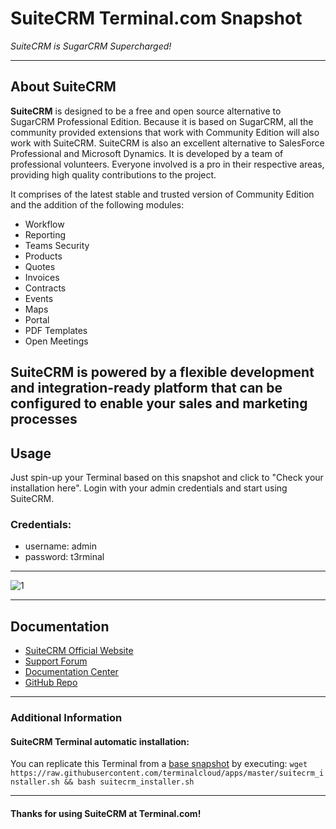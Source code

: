 # **SuiteCRM** Terminal.com Snapshot
*SuiteCRM is SugarCRM Supercharged!*

---

## About SuiteCRM
**SuiteCRM** is designed to be a free and open source alternative to SugarCRM Professional Edition. Because it is based on SugarCRM, all the community provided extensions that work with Community Edition will also work with SuiteCRM. SuiteCRM is also an excellent alternative to SalesForce Professional and Microsoft Dynamics.
It is developed by a team of professional volunteers. Everyone involved is a pro in their respective areas, providing high quality contributions to the project.


It comprises of the latest stable and trusted version of Community Edition and the addition of the following modules:

- Workflow
- Reporting
- Teams Security
- Products
- Quotes
- Invoices
- Contracts
- Events
- Maps
- Portal
- PDF Templates
- Open Meetings



SuiteCRM is powered by a flexible development and integration-ready platform that can be configured to enable your sales and marketing processes
---

## Usage

Just spin-up your Terminal based on this snapshot and click to "Check your installation here".
Login with your admin credentials and start using SuiteCRM.


### Credentials:

- username: admin
- password: t3rminal


---

![1](http://www.netcentrum.pl/images/headers/slider-suitecrm.png)

---

## Documentation
- [SuiteCRM Official Website](https://suitecrm.com)
- [Support Forum](https://suitecrm.com/index.php?option=com_kunena&view=category&Itemid=1137&layout=list)
- [Documentation Center](https://suitecrm.com/index.php?option=com_wrapper&view=wrapper&Itemid=1383)
- [GitHub Repo](https://github.com/salesagility/SuiteCRM)

---


### Additional Information
#### SuiteCRM Terminal automatic installation:
You can replicate this Terminal from a [base snapshot](https://www.terminal.com/tiny/FzpHiTXG1K) by executing:
`wget https://raw.githubusercontent.com/terminalcloud/apps/master/suitecrm_installer.sh && bash suitecrm_installer.sh`


---

#### Thanks for using SuiteCRM at Terminal.com!
